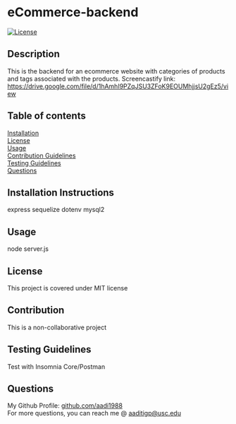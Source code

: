 # eCommerce-backend
  [![License](<https://img.shields.io/static/v1?label=License&message=MIT&color=green>)]()
## Description
This is the backend for an ecommerce website with categories of products and tags associated with the products.
Screencastify link: https://drive.google.com/file/d/1hAmhI9PZqJSU3ZFoK9EOUMhjjsU2gEz5/view
## Table of contents
[Installation](#installation-instructions)  
[License](#license)  
[Usage](#usage)  
[Contribution Guidelines](#contribution-guidelines)  
[Testing Guidelines](#testing-guidelines)  
[Questions](#questions)
## Installation Instructions
express
sequelize
dotenv
mysql2

## Usage
node server.js
## License
This project is covered under MIT license
## Contribution
This is a non-collaborative project
## Testing Guidelines
Test with Insomnia Core/Postman
## Questions
My Github Profile: [github.com/aadi1988](https://github.com/aadi1988)  
For more questions, you can reach me @ aaditigp@usc.edu
